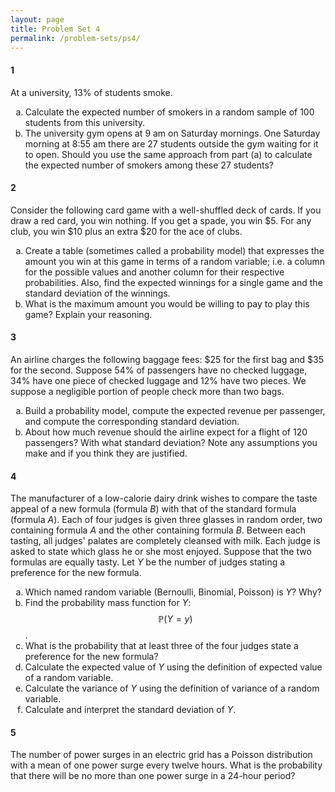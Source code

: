 ```yaml
---
layout: page
title: Problem Set 4
permalink: /problem-sets/ps4/
---
```


<style type="text/css">
    ul { list-style-type: lower-alpha; }
    ul ul {  list-style-type: lower-roman;  }
</style>

#### 1

At a university, 13% of students smoke.

  - Calculate the expected number of smokers in a random sample of 100 students from this
university.
  - The university gym opens at 9 am on Saturday mornings. One Saturday morning at 8:55
am there are 27 students outside the gym waiting for it to open. Should you use the
same approach from part (a) to calculate the expected number of smokers among these 27
students?

#### 2

Consider the following card game with a well-shuffled deck of cards. If you draw a red card,
you win nothing. If you get a spade, you win $5. For any club, you win $10 plus an extra $20
for the ace of clubs.

  - Create a table (sometimes called a probability model) that expresses the amount you win at this game in terms of a random
  variable; i.e. a column for the possible values and another column for their respective
  probabilities. Also, find the expected winnings for a single game and the standard deviation of the winnings.
  - What is the maximum amount you would be willing to pay to play this game? Explain
your reasoning.

#### 3

An airline charges the following baggage fees: $25 for the first bag and $35 for the second.
Suppose 54% of passengers have no checked luggage, 34% have one piece of checked luggage
and 12% have two pieces. We suppose a negligible portion of people check more than two bags.

  - Build a probability model, compute the expected revenue per passenger, and compute the
corresponding standard deviation.
  - About how much revenue should the airline expect for a flight of 120 passengers? With
what standard deviation? Note any assumptions you make and if you think they are
justified.

#### 4

The manufacturer of a low-calorie dairy drink wishes to compare the taste appeal of a new
formula (formula _B_) with that of the standard formula (formula _A_). Each of four judges is given three
glasses in random order, two containing formula _A_ and the other containing formula _B_. Between each tasting, all judges' palates are completely cleansed with milk.  Each judge is
asked to state which glass he or she most enjoyed. Suppose that the two formulas are equally tasty. Let
_Y_ be the number of judges stating a preference for the new formula.

  - Which named random variable (Bernoulli, Binomial, Poisson) is _Y_? Why?
  - Find the probability mass function for _Y_: $$\mathbb{P} (Y = y)$$.
  - What is the probability that at least three of the four judges state a preference for the new
formula?
  - Calculate the expected value of _Y_ using the definition of expected value of a random variable.
  - Calculate the variance of _Y_ using the definition of variance of a random variable.
  - Calculate and interpret the standard deviation of _Y_.
  
#### 5

The number of power surges in an electric grid has a Poisson distribution with a mean of
one power surge every twelve hours. What is the probability that there will be no more than one power
surge in a 24-hour period?